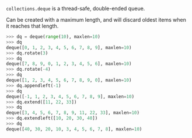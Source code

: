 `collections.deque` is a thread-safe, double-ended queue.

Can be created with a maximum length, and will discard oldest items when it reaches that length.

```python
>>> dq = deque(range(10), maxlen=10)
>>> dq
deque([0, 1, 2, 3, 4, 5, 6, 7, 8, 9], maxlen=10)
>>> dq.rotate(3)
>>> dq
deque([7, 8, 9, 0, 1, 2, 3, 4, 5, 6], maxlen=10)
>>> dq.rotate(-4)
>>> dq
deque([1, 2, 3, 4, 5, 6, 7, 8, 9, 0], maxlen=10)
>>> dq.appendleft(-1)
>>> dq
deque([-1, 1, 2, 3, 4, 5, 6, 7, 8, 9], maxlen=10)
>>> dq.extend([11, 22, 33])
>>> dq
deque([3, 4, 5, 6, 7, 8, 9, 11, 22, 33], maxlen=10)
>>> dq.extendleft([10, 20, 30, 40])
>>> dq
deque([40, 30, 20, 10, 3, 4, 5, 6, 7, 8], maxlen=10)
```